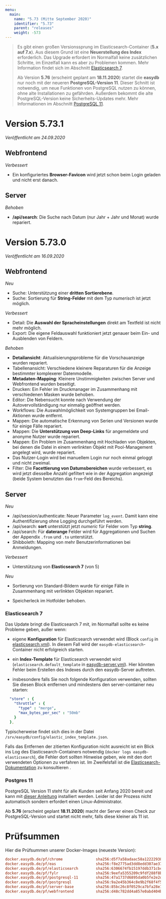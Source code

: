 ```yaml
---
menu:
  main:
    name: "5.73 (Mitte September 2020)"
    identifier: "5.73"
    parent: "releases"
    weight: -573
---
```


> Es gibt einen großen Versionssprung im Elasticsearch-Container (**5.x auf 7.x**). Aus diesem Grund ist eine **Neuerstellung des Index** erforderlich. Das Upgrade erfordert im Normalfall keine zusätzlichen Schritte, im Einzelfall kann es aber zu Problemen kommen. Mehr Information findet sich im Abschnitt [Elasticsearch 7](#es7).
>
> Ab Version **5.76** (erscheint geplant am **18.11.2020**) startet die **easydb** nur noch mit der neueren **PostgreSQL-Version 11**. Dieser Schnitt ist notwendig, um neue Funktionen von PostgreSQL nutzen zu können, ohne alte Installationen zu gefährden. Außerdem bekommt die alte PostgreSQL-Version keine Sicherheits-Updates mehr. Mehr Informationen im Abschnitt [PostgreSQL 11](#pgsql11).

# Version 5.73.1

*Veröffentlicht am 24.09.2020*

## Webfrontend

*Verbessert*

* Ein konfiguriertes **Browser-Favicon** wird jetzt schon beim Login geladen und nicht erst danach.

## Server

*Behoben*

* **/api/search**: Die Suche nach Datum (nur Jahr + Jahr und Monat) wurde repariert.

# Version 5.73.0

*Veröffentlicht am 16.09.2020*

## Webfrontend

*Neu*

* Suche: Unterstützung einer **dritten Sortierebene**.
* Suche: Sortierung für **String-Felder** mit dem Typ *numerisch* ist jetzt möglich.

*Verbessert*

* Detail: Die **Auswahl der Spracheinstellungen** direkt am Textfeld ist nicht mehr möglich.
* Export: Die eigene Feldauswahl funktioniert jetzt genauer beim Ein- und Ausblenden von Feldern.

*Behoben*

* **Detailansicht**: Aktualisierungsprobleme für die Vorschauanzeige wurden repariert.
* Tabellenansicht: Verschiedene kleinere Reparaturen für die Anzeige bestimmter komplexerer Datenmodelle.
* **Metadaten-Mapping**: Kleinere Unstimmigkeiten zwischen Server und Webfrontend wurden beseitigt.
* Drucken: Ein Fehler im Druckmanager im Zusammenhang mit  verschiedenen Masken wurde behoben.
* Editor: Die Nebensucht konnte nach Verwendung der Autovervollständigung nur einmalig geöffnet werden.
* Workflows: Die Auswahlmöglichkeit von Systemgruppen bei Email-Aktionen wurde entfernt. 
* Mappen: Die automatische Erkennung von Serien und Versionen wurde für einige Fälle repariert.
* Mappen: Die **Unterstützung von Deep-Links** für angemeldete und anonyme Nutzer wurde repariert. 
* Mappen: Ein Problem im Zusammenhang mit Hochladen von Objekten, bei denen die Datei in einem verlinkten Objekt mit Pool-Management angelegt wird, wurde repariert.
* Das Nutzer-Login wird bei manuellem Login nur noch einmal geloggt und nicht zweimal.
* Filter: Die **Facettierung von Datumsbereichen** wurde verbessert, es wird jetzt diesselbe Anzahl gefiltert wie in der Aggregation angezeigt (beide System benutzten das `from`-Feld des Bereichs).

## Server

*Neu*

* /api/session/authenticate: Neuer Parameter `log_event`. Damit kann eine Authentifizierung ohne Logging durchgeführt werden.
* /api/search: **sort** unterstützt jetzt _numeric_ für Felder vom Typ **string**.
* /api/search: Für **daterange** Felder wird für Aggregationen und Suchen der Appendix `.from` und `.to` unterstützt.
* Shibboleth: Mapping von mehr Benutzerinformationen bei Anmeldungen.

*Verbessert*

* Unterstützung von **Elasticsearch 7** (von 5)

*Neu*

* Sortierung von Standard-Bildern wurde für einige Fälle in Zusammenhang mit verlinkten Objekten repariert.

* Speicherleck im Hotfolder behoben.

### <a name="es7"></a>Elasticsearch 7

Das Update bringt die Elasticsearch 7 mit, im Normalfall sollte es keine Probleme geben, außer wenn:

* eigene **Konfiguration** für Elasticsearch verwendet wird (Block `config` in [elasticsearch.yml](/en/sysadmin/configuration/elastic/elasticsearch.yml/)). In diesem Fall wird der `easydb-elasticsearch`-Container nicht erfolgreich starten.

* ein **Index-Template** für Elasticsearch verwendet wird (`elasticsearch.default_template` in [easydb-server.yml](/en/sysadmin/configuration/easydb-server.yml/available-variables/)). Hier könnten Fehler beim Erstellen des Indexes durch den easydb-Server auftreten.

* insbesondere falls Sie noch folgende Konfiguration verwenden, sollten Sie diesen Block entfernen und mindestens den server-container neu starten:

````yaml
  "store" : {
    "throttle" : {
      "type" : "merge",
      "max_bytes_per_sec" : "50mb"
    }
  },
````

Typischerweise findet sich dies in der Datei `/srv/easydb/config/elastic_index_template.json`.

Falls das Entfernen der zitierten Konfiguration nicht ausreicht ist ein Blick ins Log des Elasticsearch-Containers notwendig (`docker logs easydb-elasticsearch`), die Fehler dort sollten Hinweise geben, wie mit den dort verwendeten Optionen zu verfahren ist. Im Zweifelsfall ist die [Elasticsearch-Dokumentation](https://www.elastic.co/guide/en/elasticsearch/reference/7.x/settings.html) zu konsultieren .

### <a name="pgsql11"></a>Postgres 11

PostgreSQL Version 11 steht für alle Kunden seit Anfang 2020 bereit und kann mit [dieser Anleitung](https://docs.easydb.de/en/sysadmin/installation/postgres-upgrade/) installiert werden. Leider ist der Prozess nicht automatisch sondern erfordert einen Linux-Administrator.

Ab **5.76** (erscheint geplant **18.11.2020**) macht der Server einen Check zur PostgreSQL-Version und startet nicht mehr, falls diese kleiner als 11 ist.

# Prüfsummen

Hier die Prüfsummen unserer Docker-Images (neueste Version):

```ini
docker.easydb.de/pf/chrome               sha256:d5f7a58adaac58a12222938ef95187f0bbdac4700131b1c3bfae21cf3ee6421e
docker.easydb.de/pf/eas                  sha256:f8e2775ad3dd8edd307ae3727813f464a9fd7d448a1c3136c09de7d6fb388284
docker.easydb.de/pf/elasticsearch        sha256:6306674fb15197ddb371cbc63827891cf4be36b33338b92026b6f3b79f9ddc03
docker.easydb.de/pf/fylr                 sha256:9eefa5355209c9fdf288f8be42887a3096a24f8ce9ff03f14a8edc9bd355ccfa
docker.easydb.de/pf/postgresql-11        sha256:47a1737d6895da0b5fe2e2d41318283a6597489e1b0fa58e299bdef533958e28
docker.easydb.de/pf/postgresql           sha256:9a2e45b364c8e9b2f68f4f5a3d945c7ac1eef00fbe1b046f108dc6cebd2ac5f8
docker.easydb.de/pf/server-base          sha256:85bc26c8f0529ca7bfa28e1b35c4570fefe807dc55150fa9c8d6e5a48e8f65e1
docker.easydb.de/pf/webfrontend          sha256:d48c782dd4a857e0abd404b8374603a623ecbaa4548632d8cfb2a867de3ad155
```
